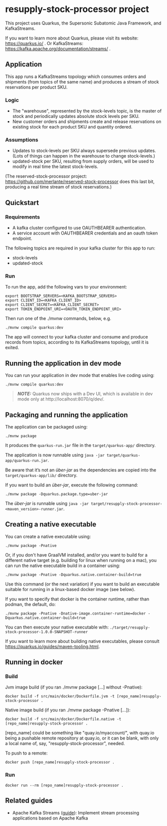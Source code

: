 # resupply-stock-processor project

This project uses Quarkus, the Supersonic Subatomic Java Framework, and KafkaStreams.

If you want to learn more about Quarkus, please visit its website: https://quarkus.io/ . Or KafkaStreams: https://kafka.apache.org/documentation/streams/ .

## Application

This app runs a KafkaStreams topology which consumes orders and shipments (from topics of the same name) and produces a stream of stock reservations per product SKU.

### Logic
* The "warehouse", represented by the stock-levels topic, is the master of stock and periodically updates absolute stock levels per SKU.
* New customer orders and shipments create and release reservations on existing stock for each product SKU and quantity ordered.

### Assumptions
* Updates to stock-levels per SKU always supersede previous updates. (Lots of things can happen in the warehouse to change stock-levels.)
* updated-stock per SKU, resulting from supply orders, will be used to modify in real time the latest stock-levels. 
 
(The reserved-stock-processor project: https://github.com/merlante/reserved-stock-processor does this last bit, producing a real time stream of stock reservations.)

## Quickstart

### Requirements

* A kafka cluster configured to use OAUTHBEARER authentication.
* A service account with OAUTHBEARER credentials and an oauth token endpoint.

The following topics are required in your kafka cluster for this app to run:
* stock-levels
* updated-stock

### Run

To run the app, add the following vars to your environment:

```shell script
export BOOTSTRAP_SERVERS=<KAFKA_BOOTSTRAP_SERVERS>
export CLIENT_ID=<KAFKA_CLIENT_ID>
export CLIENT_SECRET=<KAFKA_CLIENT_SECRET>
export TOKEN_ENDPOINT_URI=<OAUTH_TOKEN_ENDPOINT_URI>
```

Then run one of the ./mvnw commands, below, e.g.
```shell script
./mvnw compile quarkus:dev
```

The app will connect to your kafka cluster and consume and produce records from topics, according to its KafkaStreams topology, until it is exited.

## Running the application in dev mode

You can run your application in dev mode that enables live coding using:
```shell script
./mvnw compile quarkus:dev
```

> **_NOTE:_**  Quarkus now ships with a Dev UI, which is available in dev mode only at http://localhost:8070/q/dev/.

## Packaging and running the application

The application can be packaged using:
```shell script
./mvnw package
```
It produces the `quarkus-run.jar` file in the `target/quarkus-app/` directory.

The application is now runnable using `java -jar target/quarkus-app/quarkus-run.jar`.

Be aware that it’s not an _über-jar_ as the dependencies are copied into the `target/quarkus-app/lib/` directory.

If you want to build an _über-jar_, execute the following command:
```shell script
./mvnw package -Dquarkus.package.type=uber-jar
```
The _über-jar_ is runnable using `java -jar target/resupply-stock-processor-<maven_version>-runner.jar`.

## Creating a native executable

You can create a native executable using: 
```shell script
./mvnw package -Pnative
```

Or, if you don't have GraalVM installed, and/or you want to build for a different native target (e.g. building for linux when running on a mac), you can run the native executable build in a container using: 
```shell script
./mvnw package -Pnative -Dquarkus.native.container-build=true
```
Use this command (or the next variation) if you want to build an executable suitable for running in a linux-based docker image (see below).

If you want to specify that docker is the container runtime, rather than podman, the default, do:
```shell script
./mvnw package -Pnative -Dnative-image.container-runtime=docker -Dquarkus.native.container-build=true
```

You can then execute your native executable with: `./target/resupply-stock-processor-1.0.0-SNAPSHOT-runner`

If you want to learn more about building native executables, please consult https://quarkus.io/guides/maven-tooling.html.

## Running in docker

### Build

Jvm image build (if you ran ./mvnw package [...] without -Pnative):
```shell script
docker build -f src/main/docker/Dockerfile.jvm -t [repo_name]resupply-stock-processor .
```

Native image build (if you ran ./mvnw package -Pnative [...]):
```shell script
docker build -f src/main/docker/Dockerfile.native -t [repo_name]resupply-stock-processor .
```

[repo_name] could be something like "quay.io/myaccount/", with quay.io being a pushable remote repository at quay.io, or it can be blank, with only a local name of, say, "resupply-stock-processor", needed.

To push to a remote:
```shell script
docker push [repo_name]resupply-stock-processor .
```

### Run

```shell script
docker run --rm [repo_name]resupply-stock-processor .
```

## Related guides

- Apache Kafka Streams ([guide](https://quarkus.io/guides/kafka-streams)): Implement stream processing applications based on Apache Kafka
